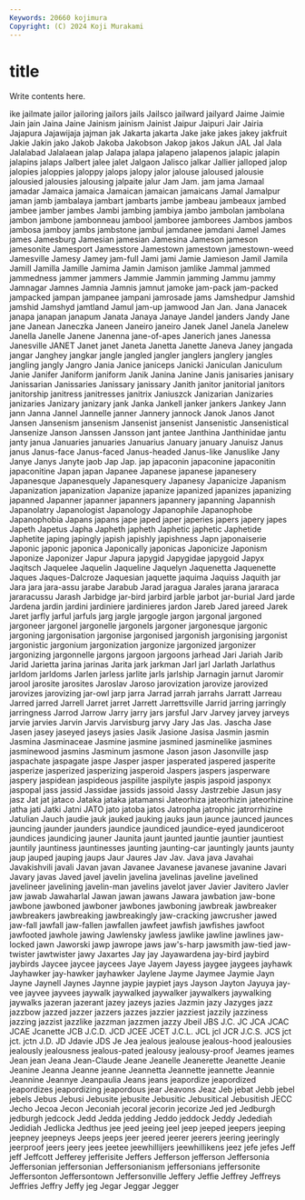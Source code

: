 ```yaml
---
Keywords: 20660 kojimura
Copyright: (C) 2024 Koji Murakami
---
```


# title

Write contents here.



ike jailmate jailor
jailoring jailors jails Jailsco jailward jailyard Jaime Jaimie Jain jain
Jaina Jaine Jainism jainism Jainist Jaipur Jaipuri Jair Jairia Jajapura
Jajawijaja jajman jak Jakarta jakarta Jake jake jakes jakey jakfruit
Jakie Jakin jako Jakob Jakoba Jakobson Jakop jakos Jakun JAL
Jal Jala Jalalabad Jalalaean jalap Jalapa jalapa jalapeno jalapenos jalapic
jalapin jalapins jalaps Jalbert jalee jalet Jalgaon Jalisco jalkar Jallier
jalloped jalop jalopies jaloppies jaloppy jalops jalopy jalor jalouse jaloused
jalousie jalousied jalousies jalousing jalpaite jalur Jam Jam. jam jama
Jamaal jamadar Jamaica jamaica Jamaican jamaican jamaicans Jamal Jamalpur jaman
jamb jambalaya jambart jambarts jambe jambeau jambeaux jambed jambee jamber
jambes Jambi jambing jambiya jambo jambolan jambolana jambon jambone jambonneau
jambool jamboree jamborees Jambos jambos jambosa jamboy jambs jambstone jambul
jamdanee jamdani Jamel James james Jamesburg Jamesian jamesian Jamesina Jameson
jameson jamesonite Jamesport Jamesstore Jamestown jamestown jamestown-weed Jamesville Jamesy Jamey
jam-full Jami jami Jamie Jamieson Jamil Jamila Jamill Jamilla Jamille
Jamima Jamin Jamison jamlike Jammal jammed jammedness jammer jammers Jammie
Jammin jamming Jammu jammy Jamnagar Jamnes Jamnia Jamnis jamnut jamoke
jam-pack jam-packed jampacked jampan jampanee jampani jamrosade jams Jamshedpur Jamshid
jamshid Jamshyd jamtland Jamul jam-up jamwood Jan Jan. Jana Janacek
janapa janapan janapum Janata Janaya Janaye Jandel janders Jandy Jane
jane Janean Janeczka Janeen Janeiro janeiro Janek Janel Janela Janelew
Janella Janelle Janene Janenna jane-of-apes Janerich janes Janessa Janesville JANET
Janet janet Janeta Janetta Janette Janeva Janey jangada jangar Janghey
jangkar jangle jangled jangler janglers janglery jangles jangling jangly Jangro
Jania Janice janiceps Janicki Janiculan Janiculum Janie Janifer Janiform janiform
Janik Janina Janine Janis janisaries janisary Janissarian Janissaries Janissary janissary
Janith janitor janitorial janitors janitorship janitress janitresses janitrix Janiuszck Janizarian
Janizaries janizaries Janizary janizary jank Janka Jankell janker jankers Jankey
Jann jann Janna Jannel Jannelle janner Jannery jannock Janok Janos
Janot Jansen Jansenism jansenism Jansenist jansenist Jansenistic Jansenistical Jansenize Janson
Janssen Jansson jant jantee Janthina Janthinidae jantu janty janua Januaries
januaries Januarius January january Januisz Janus janus Janus-face Janus-faced Janus-headed
Janus-like Januslike Jany Janye Janys Janyte jaob Jap Jap. jap
japaconin japaconine japaconitin japaconitine Japan japan Japanee Japanese japanese japanesery
Japanesque Japanesquely Japanesquery Japanesy Japanicize Japanism Japanization japanization Japanize japanize
japanized japanizes japanizing japanned Japanner japanner japanners japannery japanning Japannish
Japanolatry Japanologist Japanology Japanophile Japanophobe Japanophobia Japans japans jape japed
japer japeries japers japery japes Japeth Japetus Japha Japheth japheth
Japhetic japhetic Japhetide Japhetite japing japingly japish japishly japishness Japn
japonaiserie Japonic japonic japonica Japonically japonicas Japonicize Japonism Japonize Japonizer
Japur Japura japygid Japygidae japygoid Japyx Jaqitsch Jaquelee Jaquelin Jaqueline
Jaquelyn Jaquenetta Jaquenette Jaques Jaques-Dalcroze Jaquesian jaquette jaquima Jaquiss Jaquith
jar Jara jara jara-assu jarabe Jarabub Jarad jaragua Jarales jarana
jararaca jararacussu Jarash Jarbidge jar-bird jarbird jarble jarbot jar-burial Jard
jarde Jardena jardin jardini jardiniere jardinieres jardon Jareb Jared jareed
Jarek Jaret jarfly jarful jarfuls jarg jargle jargogle jargon jargonal
jargoned jargoneer jargonel jargonelle jargonels jargoner jargonesque jargonic jargoning jargonisation
jargonise jargonised jargonish jargonising jargonist jargonistic jargonium jargonization jargonize jargonized
jargonizer jargonizing jargonnelle jargons jargoon jargoons jarhead Jari Jariah Jarib
Jarid Jarietta jarina jarinas Jarita jark jarkman Jarl jarl Jarlath
Jarlathus jarldom jarldoms Jarlen jarless jarlite jarls jarlship Jarnagin jarnut
Jaromir jarool jarosite jarosites Jaroslav Jaroso jarovization jarovize jarovized jarovizes
jarovizing jar-owl jarp jarra Jarrad jarrah jarrahs Jarratt Jarreau Jarred
jarred Jarrell Jarret jarret Jarrett Jarrettsville Jarrid jarring jarringly jarringness
Jarrod Jarrow Jarry jarry jars jarsful Jarv Jarvey jarvey jarveys
jarvie jarvies Jarvin Jarvis Jarvisburg jarvy Jary Jas Jas. Jascha
Jase Jasen jasey jaseyed jaseys jasies Jasik Jasione Jasisa Jasmin
jasmin Jasmina Jasminaceae Jasmine jasmine jasmined jasminelike jasmines jasminewood jasmins
Jasminum jasmone Jason jason Jasonville jasp jaspachate jaspagate jaspe Jasper
jasper jasperated jaspered jasperite jasperize jasperized jasperizing jasperoid Jaspers jaspers
jasperware jaspery jaspidean jaspideous jaspilite jaspilyte jaspis jaspoid jasponyx jaspopal
jass jassid Jassidae jassids jassoid Jassy Jastrzebie Jasun jasy jasz
Jat jat jataco Jataka jataka jatamansi Jateorhiza jateorhizin jateorhizine jatha
jati Jatki Jatni JATO jato jatoba jatos Jatropha jatrophic jatrorrhizine
Jatulian Jauch jaudie jauk jauked jauking jauks jaun jaunce jaunced
jaunces jauncing jaunder jaunders jaundice jaundiced jaundice-eyed jaundiceroot jaundices jaundicing
jauner Jaunita jaunt jaunted jauntie jauntier jauntiest jauntily jauntiness jauntinesses
jaunting jaunting-car jauntingly jaunts jaunty jaup jauped jauping jaups Jaur
Jaures Jav Jav. Java java Javahai Javakishvili javali Javan javan
Javanee Javanese javanese javanine Javari Javary javas Javed javel javelin
javelina javelinas javeline javelined javelineer javelining javelin-man javelins javelot javer
Javier Javitero Javler jaw jawab Jawaharlal Jawan jawan jawans Jawara
jawbation jaw-bone jawbone jawboned jawboner jawbones jawboning jawbreak jawbreaker jawbreakers
jawbreaking jawbreakingly jaw-cracking jawcrusher jawed jaw-fall jawfall jaw-fallen jawfallen jawfeet
jawfish jawfishes jawfoot jawfooted jawhole jawing Jawlensky jawless jawlike jawline
jawlines jaw-locked jawn Jaworski jawp jawrope jaws jaw's-harp jawsmith jaw-tied
jaw-twister jawtwister jawy Jaxartes Jay jay Jayawardena jay-bird jaybird jaybirds
Jaycee jaycee jaycees Jaye Jayem Jayess jaygee jaygees jayhawk Jayhawker
jay-hawker jayhawker Jaylene Jayme Jaymee Jaymie Jayn Jayne Jaynell Jaynes
Jaynne jaypie jaypiet jays Jayson Jayton Jayuya jay-vee jayvee jayvees
jaywalk jaywalked jaywalker jaywalkers jaywalking jaywalks jazeran jazerant jazey jazeys
jazies Jazmin jazy Jazyges jazz jazzbow jazzed jazzer jazzers jazzes
jazzier jazziest jazzily jazziness jazzing jazzist jazzlike jazzman jazzmen jazzy
Jbeil JBS J.C. JC JCA JCAC JCAE Jcanette JCB J.C.D.
JCD JCEE JCET J.C.L. JCL jcl JCR J.C.S. JCS jct
jct. jctn J.D. JD Jdavie JDS Je Jea jealous jealouse
jealous-hood jealousies jealously jealousness jealous-pated jealousy jealousy-proof Jeames jeames Jean
jean Jeana Jean-Claude Jeane Jeanelle Jeanerette Jeanette Jeanie Jeanine Jeanna
Jeanne jeanne Jeannetta Jeannette jeannette Jeannie Jeannine Jeannye Jeanpaulia Jeans
jeans jeapordize jeapordized jeapordizes jeapordizing jeapordous jear Jeavons Jeaz Jeb
jebat Jebb jebel jebels Jebus Jebusi Jebusite jebusite Jebusitic Jebusitical
Jebusitish JECC Jecho Jecoa Jecon Jeconiah jecoral jecorin jecorize Jed
jed Jedburgh jedburgh jedcock Jedd Jedda jedding Jeddo jeddock Jeddy
Jedediah Jedidiah Jedlicka Jedthus jee jeed jeeing jeel jeep jeeped
jeepers jeeping jeepney jeepneys Jeeps jeeps jeer jeered jeerer jeerers
jeering jeeringly jeerproof jeers jeery jees jeetee jeewhillijers jeewhillikens jeez
jefe jefes Jeff jeff Jeffcott Jefferey jefferisite Jeffers Jefferson jefferson
Jeffersonia Jeffersonian jeffersonian Jeffersonianism jeffersonians jeffersonite Jeffersonton Jeffersontown Jeffersonville Jeffery
Jeffie Jeffrey Jeffreys Jeffries Jeffry Jeffy jeg Jegar Jeggar Jegger
